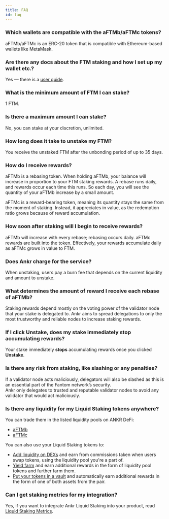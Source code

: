 ```yaml
---
title: FAQ
id: faq
---
```


### Which wallets are compatible with the aFTMb/aFTMc tokens?

aFTMb/aFTMc is an ERC-20 token that is compatible with Ethereum-based wallets like MetaMask.


### Are there any docs about the FTM staking and how I set up my wallet etc.?

Yes — there is a [user guide](https://www.ankr.com/docs/staking/liquid-staking/ftm/stake-ftm).


### What is the minimum amount of FTM I can stake?
 
1 FTM.


### Is there a maximum amount I can stake?

No, you can stake at your discretion, unlimited.  


### How long does it take to unstake my FTM?

You receive the unstaked FTM after the unbonding period of up to 35 days.


### How do I receive rewards? 

aFTMb is a rebasing token. When holding aFTMb, your balance will increase in proportion to your FTM staking rewards. 
A rebase runs daily, and rewards occur each time this runs. 
So each day, you will see the quantity of your aFTMb increase by a small amount. 

aFTMc is a reward-bearing token, meaning its quantity stays the same from the moment of staking. 
Instead, it appreciates in value, as the redemption ratio grows because of reward accumulation.


### How soon after staking will I begin to receive rewards?

aFTMb will increase with every rebase; rebasing occurs daily. 
aFTMc rewards are built into the token. Effectively, your rewards accumulate daily as aFTMc grows in value to FTM.


### Does Ankr charge for the service?

When unstaking, users pay a burn fee that depends on the current liquidity and amount to unstake.


### What determines the amount of reward I receive each rebase of aFTMb?

Staking rewards depend mostly on the voting power of the validator node that your stake is delegated to.
Ankr aims to spread delegations to only the most trustworthy and reliable nodes to increase staking rewards.
 
### If I click **Unstake**, does my stake immediately stop accumulating rewards?

Your stake immediately **stops** accumulating rewards once you clicked **Unstake**.

### Is there any risk from staking, like slashing or any penalties?

If a validator node acts maliciously, delegators will also be slashed as this is an essential part of the Fantom network’s security.  
Ankr only delegates to trusted and reputable validator nodes to avoid any validator that would act maliciously.


### Is there any liquidity for my Liquid Staking tokens anywhere?

You can trade them in the listed liquidity pools on ANKR DeFi:

* [aFTMb](https://www.ankr.com/staking/defi/?assets=aFTMb)
* [aFTMс](https://www.ankr.com/staking/defi/?assets=aFTMс)

You can also use your Liquid Staking tokens to:
* [Add liquidity on DEXs](https://www.ankr.com/docs/staking/defi/liquidity-pools/) and earn from commissions taken when users swap tokens, using the liquidity pool you're a part of.
* [Yield farm](https://www.ankr.com/docs/staking/defi/yield-farm) and earn additional rewards in the form of liquidity pool tokens and further farm them.  
* [Put your tokens in a vault](https://www.ankr.com/docs/staking/defi/vaults) and automatically earn additional rewards in the form of one of both assets from the pair.

### Can I get staking metrics for my integration?

Yes, if you want to integrate Ankr Liquid Staking into your product, read [Liquid Staking Metrics](https://ankr.com/docs/staking/extra/staking-metrics).